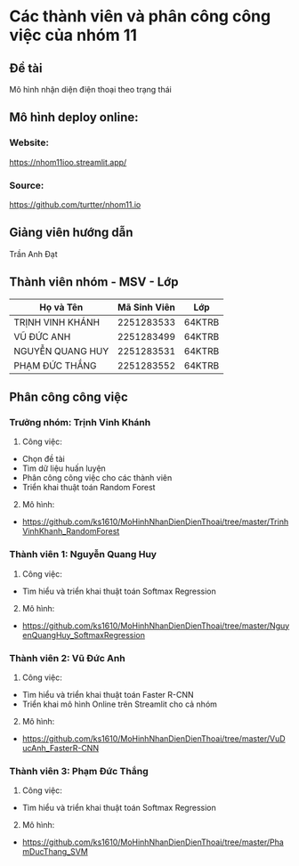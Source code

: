 # Các thành viên và phân công công việc của nhóm 11

## Đề tài
Mô hình nhận diện điện thoại theo trạng thái

## Mô hình deploy online:
### Website:
https://nhom11ioo.streamlit.app/
### Source:
https://github.com/turtter/nhom11.io


## Giảng viên hướng dẫn
Trần Anh Đạt

## Thành viên nhóm - MSV - Lớp

| Họ và Tên          | Mã Sinh Viên | Lớp         |
|---------------------|--------------|------------|
| TRỊNH VINH KHÁNH    | 2251283533   | 64KTRB     |
| VŨ ĐỨC ANH          | 2251283499   | 64KTRB     |
| NGUYỄN QUANG HUY    | 2251283531   | 64KTRB     |
| PHẠM ĐỨC THẮNG      | 2251283552   | 64KTRB     |


## Phân công công việc

### Trưởng nhóm: Trịnh Vinh Khánh
1. Công việc:
 + Chọn đề tài  
 + Tìm dữ liệu huấn luyện  
 + Phân công công việc cho các thành viên  
 + Triển khai thuật toán Random Forest
2. Mô hình:
 + https://github.com/ks1610/MoHinhNhanDienDienThoai/tree/master/TrinhVinhKhanh_RandomForest

### Thành viên 1: Nguyễn Quang Huy
1. Công việc:
 + Tìm hiểu và triển khai thuật toán Softmax Regression
2. Mô hình:
 + https://github.com/ks1610/MoHinhNhanDienDienThoai/tree/master/NguyenQuangHuy_SoftmaxRegression

### Thành viên 2: Vũ Đức Anh
1. Công việc:
 + Tìm hiểu và triển khai thuật toán Faster R-CNN  
 + Triển khai mô hình Online trên Streamlit cho cả nhóm
2. Mô hình:
 + https://github.com/ks1610/MoHinhNhanDienDienThoai/tree/master/VuDucAnh_FasterR-CNN

### Thành viên 3: Phạm Đức Thắng
1. Công việc:
 + Tìm hiểu và triển khai thuật toán Softmax Regression
2. Mô hình:
 + https://github.com/ks1610/MoHinhNhanDienDienThoai/tree/master/PhamDucThang_SVM
